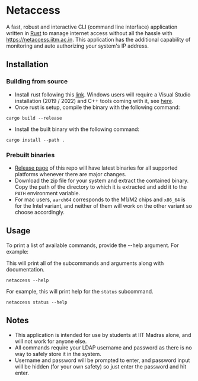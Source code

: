 # Netaccess
A fast, robust and interactive CLI (command line interface) application written in [Rust](https://www.rust-lang.org) to manage internet access without all the hassle with <https://netaccess.iitm.ac.in>. This application has the additional capability of monitoring and auto authorizing your system's IP address.

## Installation

### Building from source
* Install rust following this [link](https://www.rust-lang.org/tools/install). Windows users will require a Visual Studio installation (2019 / 2022) and C++ tools coming with it, see [here](https://learn.microsoft.com/en-us/cpp/build/vscpp-step-0-installation?view=msvc-170#step-4---choose-workloads).
* Once rust is setup, compile the binary with the following command:
```
cargo build --release
```
* Install the built binary with the following command:
```
cargo install --path .
```

### Prebuilt binaries
* [Release page](https://github.com/jhonboy121/netaccess/releases) of this repo will have latest binaries for all supported platforms whenever there are major changes.
* Download the zip file for your system and extract the contained binary. Copy the path of the directory to which it is extracted and add it to the `PATH` environment variable.
* For mac users, `aarch64` corresponds to the M1/M2 chips and `x86_64` is for the Intel variant, and neither of them will work on the other variant so choose accordingly.

## Usage
To print a list of available commands, provide the --help argument. For example:

This will print all of the subcommands and arguments along with documentation.
```
netaccess --help
```
For example, this will print help for the `status` subcommand.
```
netaccess status --help
```

## Notes
* This application is intended for use by students at IIT Madras alone, and will not work for anyone else.
* All commands require your LDAP username and password as there is no way to safely store it in the system.
* Username and password will be prompted to enter, and password input will be hidden (for your own safety) so just enter the password and hit enter.